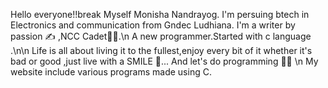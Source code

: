 
Hello everyone!!break
Myself Monisha Nandrayog.
I'm persuing btech in Electronics and communication from Gndec Ludhiana.
I'm a writer by passion ✍️ ,NCC Cadet👩‍✈️.\n
A new programmer.Started with c language .\n\n
Life is all about living it to the fullest,enjoy every bit of it whether it's bad or good ,just live with a SMILE 🙂...
And let's do programming 👩‍💻
\n
My website include various programs made using C.





